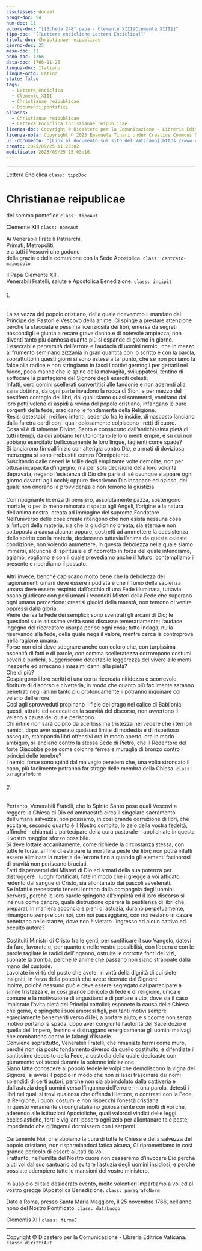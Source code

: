 ```yaml
---
cssclasses: docVat
progr-doc: 54
num-doc: 11
autore-doc: "[[Scheda 248° papa - Clemente XIII|Clemente XIII]]"
tipo-doc: "[[Lettere encicliche|Lettera Enciclica]]"
titolo-doc: Christianae reipublicae
giorno-doc: 25
mese-doc: 11
anno-doc: 1766
data-doc: 1766-11-25
lingua-doc: Italiano
lingua-orig: Latino
stato: false
tags:
  - Lettera_enciclica
  - Clemente_XIII
  - Christianae_reipublicae
  - Documenti_pontifici
aliases:
  - Christianae reipublicae
  - Lettera Enciclica Christianae reipublicae
licenza-doc: Copyright © Dicastero per la Comunicazione - Libreria Editrice Vaticana
licenza-nota: Copyright © 2025 Emanuele Tinari under Creative Commons BY-NC-SA 4.0 https://creativecommons.org/licenses/by-nc-sa/4.0/
url-documento: "[Link al documento sul sito del Vaticano](https://www.vatican.va/content/clemens-xiii/it/documents/enciclica-christianae-reipublicae-25-novembre-1766.html)"
creato: 2025/09/25 11:23:02
modificato: 2025/09/25 15:03:16
---
```



***


Lettera Enciclica `class: tipoDoc`


# Christianae reipublicae


del sommo pontefice `class: tipoAut`


Clemente XIII `class: nomeAut`


Ai Venerabili Fratelli Patriarchi,<br>Primati, Metropoliti,<br>e a tutti i Vescovi che godono<br>della grazia e della comunione con la Sede Apostolica. `class: centrato-maiuscolo`


Il Papa Clemente XIII.<br>Venerabili Fratelli, salute e Apostolica Benedizione. `class: incipit`


###### 1.

La salvezza del popolo cristiano, della quale ricevemmo il mandato dal Principe dei Pastori e Vescovo della anime, Ci spinge a prestare attenzione perché la sfacciata e pessima licenziosità dei libri, emersa da segreti nascondigli e giunta a recare grave danno e di notevole ampiezza, non diventi tanto più dannosa quanto più si espande di giorno in giorno.<br>L’esecrabile perversità dell’errore e l’audacia di uomini nemici, che in mezzo al frumento seminano zizzania in gran quantità con lo scritto e con la parola, soprattutto in questi giorni si sono estese a tal punto, che se non poniamo la falce alla radice e non stringiamo in fasci i cattivi germogli per gettarli nel fuoco, poco manca che le spine della malvagità, sviluppatesi, tentino di soffocare la piantagione del Signore degli eserciti celesti.<br>Infatti, certi uomini scellerati convertitisi alle fandonie e non aderenti alla sana dottrina, da ogni parte invadono la rocca di Sion, e per mezzo del pestifero contagio dei libri, dai quali siamo quasi sommersi, vomitano dai loro petti veleno di aspidi a rovina del popolo cristiano; infangano le pure sorgenti della fede; sradicano le fondamenta della Religione.<br>Resisi detestabili nei loro intenti, sedendo fra le insidie, di nascosto lanciano dalla faretra dardi con i quali dolosamente colpiscono i retti di cuore.<br>Cosa vi è di talmente Divino, Santo e consacrato dall’antichissima pietà di tutti i tempi, da cui abbiano tenuto lontano le loro menti empie, e su cui non abbiano esercitato bellicosamente le loro lingue, taglienti come spade?<br>Si lanciarono fin dall’inizio con alterigia contro Dio, e armati di doviziosa menzogna si sono irrobustiti contro l’Onnipotente.<br>Suscitando dalle ceneri le follie degli empi tante volte demolite, non per ottusa incapacità d’ingegno, ma per sola decisione della loro volontà depravata, negano l’esistenza di Dio che parla di sé ovunque e appare ogni giorno davanti agli occhi; oppure descrivono Dio incapace ed ozioso, del quale non onorano la provvidenza e non temono la giustizia.<br><br>Con ripugnante licenza di pensiero, assolutamente pazza, sostengono mortale, o per lo meno minorata rispetto agli Angeli, l’origine e la natura dell’anima nostra, creata ad immagine del supremo Fondatore.<br>Nell’universo delle cose create ritengono che non esista nessuna cosa all’infuori della materia, sia che la giudichino creata, sia eterna e non sottoposta a causa alcuna; oppure, costretti ad ammettere la coesistenza dello spirito con la materia, declassano tuttavia l’anima da questa celeste condizione, non volendo ammettere, in questa debolezza nella quale siamo immersi, alcunché di spirituale e d’incorrotto in forza del quale intendiamo, agiamo, vogliamo e con il quale prevediamo anche il futuro, contempliamo il presente e ricordiamo il passato.<br><br>Altri invece, benché capiscano molto bene che la debolezza dei ragionamenti umani deve essere ripudiata e che il fumo della sapienza umana deve essere respinto dall’occhio di una Fede illuminata, tuttavia osano giudicare con pesi umani i reconditi Misteri della Fede che superano ogni umana percezione: creatisi giudici della maestà, non temono di venire oppressi dalla gloria.<br>Viene derisa la Fede dei semplici; sono sventrati gli arcani di Dio; le questioni sulle altissime verità sono discusse temerariamente; l’audace ingegno del ricercatore usurpa per sé ogni cosa; tutto indaga, nulla riservando alla fede, della quale nega il valore, mentre cerca la controprova nella ragione umana.<br>Forse non ci si deve sdegnare anche con coloro che, con turpissima oscenità di fatti e di parole, con somma scelleratezza corrompono costumi severi e pudichi, suggeriscono detestabile leggerezza del vivere alle menti inesperte ed arrecano i massimi danni alla pietà?<br>Che di più?<br>Cospargono i loro scritti di una certa ricercata nitidezza e scorrevole fioritura di discorso e civetteria, in modo che quanto più facilmente saranno penetrati negli animi tanto più profondamente li potranno inquinare col veleno dell’errore.<br>Così agli sprovveduti propinano il fiele del drago nel calice di Babilonia: questi, attratti ed accecati dalla soavità del discorso, non avvertono il veleno a causa del quale periscono.<br>Chi infine non sarà colpito da acerbissima tristezza nel vedere che i terribili nemici, dopo aver superato qualsiasi limite di modestia e di rispettoso ossequio, stampando libri offensivi ora in modo aperto, ora in modo ambiguo, si lanciano contro la stessa Sede di Pietro, che il Redentore del forte Giacobbe pose come colonna ferrea e muraglia di bronzo contro i principi delle tenebre?<br>I nemici forse sono spinti dal malvagio pensiero che, una volta stroncato il capo, più facilmente potranno far strage delle membra della Chiesa. `class: paragrafoNorm`


###### 2.

Pertanto, Venerabili Fratelli, che lo Spirito Santo pose quali Vescovi a reggere la Chiesa di Dio ed ammaestrò circa il singolare sacramento dell’umana salvezza, non possiamo, in così grande corruzione di libri, che eccitare, secondo quanto è il Nostro compito, lo zelo della vostra fedeltà, affinché – chiamati a partecipare della cura pastorale – applichiate in questa il vostro maggior sforzo possibile.<br>Si deve lottare accanitamente, come richiede la circostanza stessa, con tutte le forze, al fine di estirpare la mortifera peste dei libri; non potrà infatti essere eliminata la materia dell’errore fino a quando gli elementi facinorosi di pravità non periscano bruciati.<br>Fatti dispensatori dei Misteri di Dio ed armati della sua potenza per distruggere i luoghi fortificati, fate in modo che il gregge a voi affidato, redento dal sangue di Cristo, sia allontanato dai pascoli avvelenati.<br>Se infatti è necessario tenersi lontano dalla compagnia degli uomini perversi, perché le loro parole spingono all’empietà ed il loro discorso si insinua come cancro, quale distruzione opererà la pestilenza di libri che, preparati in maniera acconcia e pieni di astuzia, durano perpetuamente, rimangono sempre con noi, con noi passeggiano, con noi restano in casa e penetrano nelle stanze, dove non è vietato l’ingresso ad alcun cattivo ed occulto autore?<br><br>Costituiti Ministri di Cristo fra le genti, per santificare il suo Vangelo, datevi da fare, lavorate e, per quanto è nelle vostre possibilità, con l’opera e con le parole tagliate le radici dell’inganno, ostruite le corrotte fonti dei vizi, suonate la tromba, perché le anime che passano non siano strappate dalla mano del custode.<br>Lavorate in virtù del posto che avete, in virtù della dignità di cui siete insigniti, in forza della potestà che avete ricevuto dal Signore.<br>Inoltre, poiché nessuno può e deve essere segregato dal partecipare a simile tristezza e, in così grande pericolo di fede e di religione, unica e comune è la motivazione di angustiarsi e di portare aiuto, dove sia il caso implorate l’avita pietà dei Principi cattolici; esponete la causa della Chiesa che geme, e spingete i suoi amorosi figli, per tanti motivi sempre egregiamente benemeriti verso di lei, a portare aiuto; e siccome non senza motivo portano la spada, dopo aver congiunte l’autorità del Sacerdozio e quella dell’Impero, frenino e distruggano energicamente gli uomini malvagi che combattono contro le falangi d’Israele.<br>Conviene soprattutto, Venerabili Fratelli, che rimaniate fermi come muro, perché non sia posto fondamento diverso da quello costituito, e difendiate il santissimo deposito della Fede, a custodia della quale dedicaste con giuramento voi stessi durante la solenne iniziazione.<br>Siano fatte conoscere al popolo fedele le volpi che demoliscono la vigna del Signore; si avvisi il popolo in modo che non si lasci trascinare dai nomi splendidi di certi autori, perché non sia abbindolato dalla cattiveria e dall’astuzia degli uomini verso l’inganno dell’errore; in una parola, detesti i libri nei quali si trovi qualcosa che offenda il lettore, o contrasti con la Fede, la Religione, i buoni costumi e non rispecchi l’onestà cristiana.<br>In questo veramente ci congratuliamo gioiosamente con molti di voi che, aderendo alle istituzioni Apostoliche, quali valorosi vindici delle leggi ecclesiastiche, forti e vigilanti posero ogni zelo per allontanare tale peste, impedendo che gl’ingenui dormissero con i serpenti.<br><br>Certamente Noi, che abbiamo la cura di tutte le Chiese e della salvezza del popolo cristiano, non risparmiandoci fatica alcuna, Ci ripromettiamo in così grande pericolo di essere aiutati da voi.<br>Frattanto, nell’umiltà del Nostro cuore non cesseremo d’invocare Dio perché aiuti voi dal suo santuario ad evitare l’astuzia degli uomini insidiosi, e perché possiate adempiere tutte le mansioni del vostro ministero.<br><br>In auspicio di tale desiderato evento, molto volentieri impartiamo a voi ed al vostro gregge l’Apostolica Benedizione. `class: paragrafoNorm`


Dato a Roma, presso Santa Maria Maggiore, il 25 novembre 1766, nell’anno nono del Nostro Pontificato. `class: dataLuogo`


Clementis XIII `class: firmaC`


***


Copyright © Dicastero per la Comunicazione - Libreria Editrice Vaticana. `class: dirittiAut`


